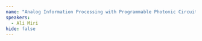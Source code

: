 ```yaml
---
name: "Analog Information Processing with Programmable Photonic Circuits"
speakers:
  - Ali Miri
hide: false
---
```


